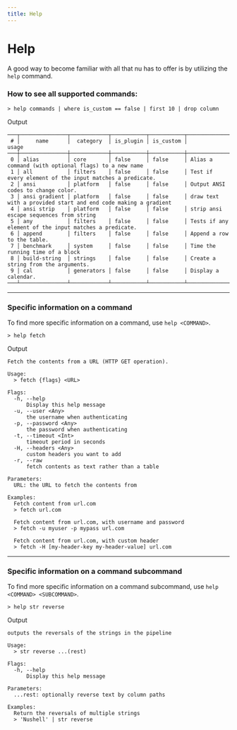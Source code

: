 ```yaml
---
title: Help
---
```


# Help

A good way to become familiar with all that nu has to offer is by utilizing the `help` command.

### How to see all supported commands:

```shell
> help commands | where is_custom == false | first 10 | drop column
```

Output

```
───┬───────────────┬────────────┬───────────┬───────────┬────────────────────────────────────────────────────────────────
 # │     name      │  category  │ is_plugin │ is_custom │                             usage
───┼───────────────┼────────────┼───────────┼───────────┼────────────────────────────────────────────────────────────────
 0 │ alias         │ core       │ false     │ false     │ Alias a command (with optional flags) to a new name
 1 │ all           │ filters    │ false     │ false     │ Test if every element of the input matches a predicate.
 2 │ ansi          │ platform   │ false     │ false     │ Output ANSI codes to change color.
 3 │ ansi gradient │ platform   │ false     │ false     │ draw text with a provided start and end code making a gradient
 4 │ ansi strip    │ platform   │ false     │ false     │ strip ansi escape sequences from string
 5 │ any           │ filters    │ false     │ false     │ Tests if any element of the input matches a predicate.
 6 │ append        │ filters    │ false     │ false     │ Append a row to the table.
 7 │ benchmark     │ system     │ false     │ false     │ Time the running time of a block
 8 │ build-string  │ strings    │ false     │ false     │ Create a string from the arguments.
 9 │ cal           │ generators │ false     │ false     │ Display a calendar.
───┴───────────────┴────────────┴───────────┴───────────┴────────────────────────────────────────────────────────────────
```

---

### Specific information on a command

To find more specific information on a command, use `help <COMMAND>`.

```shell
> help fetch
```

Output

```
Fetch the contents from a URL (HTTP GET operation).

Usage:
  > fetch {flags} <URL>

Flags:
  -h, --help
      Display this help message
  -u, --user <Any>
      the username when authenticating
  -p, --password <Any>
      the password when authenticating
  -t, --timeout <Int>
      timeout period in seconds
  -H, --headers <Any>
      custom headers you want to add
  -r, --raw
      fetch contents as text rather than a table

Parameters:
  URL: the URL to fetch the contents from

Examples:
  Fetch content from url.com
  > fetch url.com

  Fetch content from url.com, with username and password
  > fetch -u myuser -p mypass url.com

  Fetch content from url.com, with custom header
  > fetch -H [my-header-key my-header-value] url.com
```

---

### Specific information on a command subcommand

To find more specific information on a command subcommand, use `help <COMMAND> <SUBCOMMAND>`.

```shell
> help str reverse
```

Output

```
outputs the reversals of the strings in the pipeline

Usage:
  > str reverse ...(rest)

Flags:
  -h, --help
      Display this help message

Parameters:
  ...rest: optionally reverse text by column paths

Examples:
  Return the reversals of multiple strings
  > 'Nushell' | str reverse
```
